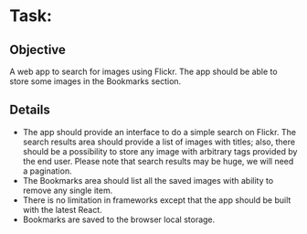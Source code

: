 # Task:

## Objective
A web app to search for images using Flickr. The app should be able to store some images in the Bookmarks section.

## Details
* The app should provide an interface to do a simple search on Flickr. The search results area should provide a list of images with titles; also, there should be a possibility to store any image with arbitrary tags provided by the end user. Please note that search results may be huge, we will need a pagination.
* The Bookmarks area should list all the saved images with ability to remove any single item.
* There is no limitation in frameworks except that the app should be built with the latest React.
* Bookmarks are saved to the browser local storage.
